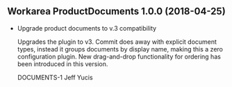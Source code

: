 Workarea ProductDocuments 1.0.0 (2018-04-25)
--------------------------------------------------------------------------------

*   Upgrade product documents to v.3 compatibility

    Upgrades the plugin to v3. Commit does away with explicit document types,
    instead it groups documents by display name, making this a zero configuration
    plugin. New drag-and-drop functionality for ordering has been introduced
    in this version.

    DOCUMENTS-1
    Jeff Yucis



